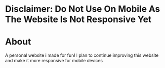 <h1>Disclaimer: Do Not Use On Mobile As The Website Is Not Responsive Yet</h1>
<h1>About</h1>
A personal website i made for fun! I plan to continue improving this website and make it more responsive for mobile devices

